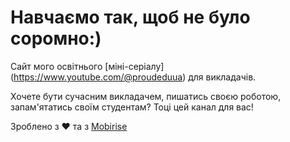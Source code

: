 # Навчаємо так, щоб не було соромно:)
Сайт мого освітнього [міні-серіалу] (https://www.youtube.com/@proudeduua) для викладачів.

Хочете бути сучасним викладачем, пишатись своєю роботою, запам'ятатись своїм студентам?
Тоці цей канал для вас!

Зроблено з ❤ та з [Mobirise](http://mobirise.com)
